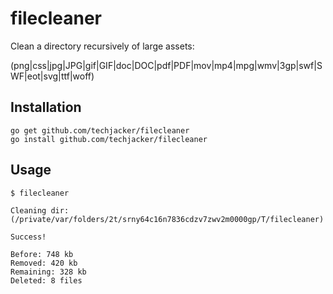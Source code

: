 # filecleaner

Clean a directory recursively of large assets:

(png|css|jpg|JPG|gif|GIF|doc|DOC|pdf|PDF|mov|mp4|mpg|wmv|3gp|swf|SWF|eot|svg|ttf|woff)



Installation
------------

```shell
go get github.com/techjacker/filecleaner
go install github.com/techjacker/filecleaner
```


Usage
-----

```shell
$ filecleaner

Cleaning dir: (/private/var/folders/2t/srny64c16n7836cdzv7zwv2m0000gp/T/filecleaner)

Success!

Before: 748 kb
Removed: 420 kb
Remaining: 328 kb
Deleted: 8 files
```